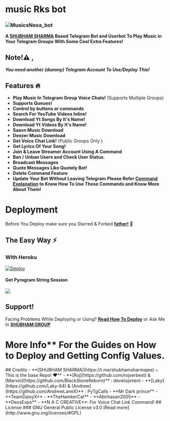 # music Rks bot
### ![MusicsNexa_bot](https://telegra.ph/file/4fa616e9c77b433de7f68.jpg)
**A [SHUBHAM SHARMA](https://t.me/shubhamsharmajee) Based Telegram Bot and Userbot To Play Music in Your Telegram Groups With Some Cool Extra Features!**
## Note!⚠️ ,
_**You need another (dummy) Telegram Account To Use/Deploy This!**_
## Features 🔥️
- **Play Music In Telegram Group Voice Chats!** (Supports Multiple Groups)
- **Supports Queues!**
- **Control by buttons or commands**
- **Search For YouTube Videos Inline!**
- **Download Yt Songs By It's Name!**
- **Download Yt Videos By It's Name!**
- **Saavn Music Download**
- **Deezer Music Download**
- **Get Voice Chat Link!** (Public Groups Only )
- **Get Lyrics Of Your Song!**
- **Join & Leave Streamer Account Using A Command**
- **Ban / Unban Users and Check User Status.**
- **Broadcast Messages**
- **Quote Messages Like Quotely Bot!**
- **Delete Command Feature**
- **Update Your Bot Without Leaving Telegram**
**Please Refer [Command Explanation](https://itz-fork.gitbook.io/callsmusic-plus/about#command-explanation) to Know How To Use These Commands and Know More About Them!**
# Deployment
Before You Deploy make sure you Starred & Forked **[father!](https://t.me/shubhamsharmajee)** 🤗️
## The Easy Way ⚡️
### With Heroku
[![Deploy](https://www.herokucdn.com/deploy/button.svg)](https://heroku.com/deploy?template=https://github.com/rks1499035/sks.git)


#### Get Pyrogram String Session
<a href="https://replit.com/@IamHirusha/GetPyroSessionVC"><img src="https://img.shields.io/badge/Run-Repl.it-white?style=for-the-badge&logo=repl.it"></a>



## Support!
Facing Problems While Deploying or Using? **[Read How To Deploy](https://itz-fork.gitbook.io/callsmusic-plus/deploying-the-bot)**
or Ask Me In **[SHUBHAM GROUP](https://t.me/sks_musicsupport)**
# More Info** For the Guides on How to Deploy and Getting Config Values.
<p align="center">
 
</p>
## Credits
- **[SHUBHAM SHARMA](https://t.me/shubhamsharmajee) ~ This is the base Repo! ❤️**
- **[Roj](https://github.com/rojserbest) & [Marvin](https://github.com/BlackStoneReborn)** : development
- **[Laky](https://github.com/Laky-64) & [Andrew](https://github.com/AndrewLaneX)** : PyTgCalls
- **Mr Dark prince**
- **TeamDaisyX**
- **TheHamkerCat**
- **Abirhasan2005**
- **DevsExpo**
- **N A C CREATIVE**: For Voice Chat Link Command!
## License
### GNU General Public License v3.0
[Read more](http://www.gnu.org/licenses/#GPL)
